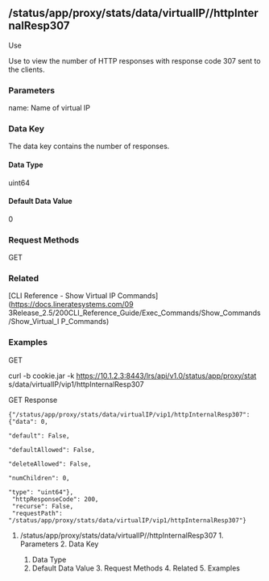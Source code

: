 ## /status/app/proxy/stats/data/virtualIP/<name>/httpInternalResp307

Use

Use to view the number of HTTP responses with response code 307 sent to the
clients.

### Parameters

name: Name of virtual IP

### Data Key

The data key contains the number of responses.

#### Data Type

uint64

#### Default Data Value

0

### Request Methods

GET

### Related

[CLI Reference - Show Virtual IP Commands](https://docs.lineratesystems.com/09
3Release_2.5/200CLI_Reference_Guide/Exec_Commands/Show_Commands/Show_Virtual_I
P_Commands)

### Examples

GET

curl -b cookie.jar -k https://10.1.2.3:8443/lrs/api/v1.0/status/app/proxy/stat
s/data/virtualIP/vip1/httpInternalResp307

GET Response

    
    {"/status/app/proxy/stats/data/virtualIP/vip1/httpInternalResp307": {"data": 0,
                                                                            "default": False,
                                                                            "defaultAllowed": False,
                                                                            "deleteAllowed": False,
                                                                            "numChildren": 0,
                                                                            "type": "uint64"},
     "httpResponseCode": 200,
     "recurse": False,
     "requestPath": "/status/app/proxy/stats/data/virtualIP/vip1/httpInternalResp307"}
    

  1. /status/app/proxy/stats/data/virtualIP/<name>/httpInternalResp307
    1. Parameters
    2. Data Key
      1. Data Type
      2. Default Data Value
    3. Request Methods
    4. Related
    5. Examples

